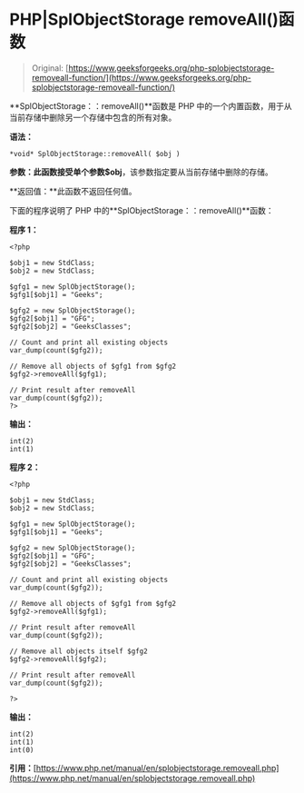 # PHP|SplObjectStorage removeAll()函数

> Original: [https://www.geeksforgeeks.org/php-splobjectstorage-removeall-function/](https://www.geeksforgeeks.org/php-splobjectstorage-removeall-function/)

**SplObjectStorage：：removeAll()**函数是 PHP 中的一个内置函数，用于从当前存储中删除另一个存储中包含的所有对象。

**语法：**

```
*void* SplObjectStorage::removeAll( $obj )
```

**参数：**此函数接受单个参数**$obj**，该参数指定要从当前存储中删除的存储。

**返回值：**此函数不返回任何值。

下面的程序说明了 PHP 中的**SplObjectStorage：：removeAll()**函数：

**程序 1：**

```
<?php

$obj1 = new StdClass;
$obj2 = new StdClass;

$gfg1 = new SplObjectStorage();
$gfg1[$obj1] = "Geeks";

$gfg2 = new SplObjectStorage();
$gfg2[$obj1] = "GFG";
$gfg2[$obj2] = "GeeksClasses";

// Count and print all existing objects
var_dump(count($gfg2));

// Remove all objects of $gfg1 from $gfg2
$gfg2->removeAll($gfg1);

// Print result after removeAll
var_dump(count($gfg2));
?>
```

**输出：**

```
int(2)
int(1)

```

**程序 2：**

```
<?php

$obj1 = new StdClass;
$obj2 = new StdClass;

$gfg1 = new SplObjectStorage();
$gfg1[$obj1] = "Geeks";

$gfg2 = new SplObjectStorage();
$gfg2[$obj1] = "GFG";
$gfg2[$obj2] = "GeeksClasses";

// Count and print all existing objects
var_dump(count($gfg2));

// Remove all objects of $gfg1 from $gfg2
$gfg2->removeAll($gfg1);

// Print result after removeAll
var_dump(count($gfg2));

// Remove all objects itself $gfg2
$gfg2->removeAll($gfg2);

// Print result after removeAll
var_dump(count($gfg2));

?>
```

**输出：**

```
int(2)
int(1)
int(0)

```

**引用：**[https://www.php.net/manual/en/splobjectstorage.removeall.php](https://www.php.net/manual/en/splobjectstorage.removeall.php)